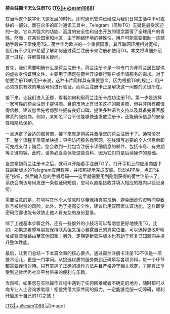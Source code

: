 **荷兰註冊卡怎么注册TG [[TG💪+ @esim1088](https://t.me/s/esim1088)]**

在当今这个数字化飞速发展的时代，即时通讯软件已经成为我们日常生活中不可或缺的一部分。而在众多的即时通讯工具中，Telegram（简称TG）无疑是最受欢迎的一款。它以其强大的功能、高度的安全性和自由开放的理念赢得了全球用户的青睐。然而，在某些国家和地区，由于网络环境的特殊性，用户可能需要借助一些辅助手段来正常使用TG。荷兰作为欧洲的一个重要国家，其互联网环境相对宽松，但仍有不少用户希望了解如何通过荷兰注册卡来注册和使用TG。本文将详细介绍这一过程，并解答相关疑问。

首先，我们需要明确什么是荷兰注册卡。荷兰注册卡是一种专门为非荷兰居民提供的虚拟身份证明文件，主要用于满足在荷兰开设银行账户或申请服务的需求。对于想要注册TG的用户来说，这种卡片同样具有重要意义。因为根据TG的规定，用户必须提供有效的电话号码进行验证，而荷兰注册卡正是解决这一问题的关键所在。

接下来，让我们进入正题，看看如何利用荷兰注册卡成功注册TG。第一步是选择一家可靠的荷兰注册卡提供商。目前市场上有很多这样的服务商，但并非所有都值得信赖。建议您优先考虑那些拥有良好口碑、提供多种语言支持以及具备完善客服体系的服务商。例如，某知名平台不仅能够快速发放注册卡，还能确保信息的安全性和隐私保护。

一旦选定了合适的服务商，接下来就是购买并激活您的荷兰注册卡了。通常情况下，整个流程非常简单快捷：只需访问服务商官网，在线填写必要的个人信息后即可完成支付；随后，您会收到一封包含注册卡详细信息的邮件，包括卡号、有效期等关键内容。此时，请务必妥善保管这些资料，因为它们将是后续操作的基础。

当您拿到荷兰注册卡之后，就可以开始着手注册TG了。打开手机上的应用商店下载最新版本的Telegram应用程序，并按照提示完成安装。启动APP后，点击“注册”按钮，然后输入您的手机号码——这里就需要用到刚刚获得的荷兰注册卡了。系统会向该号码发送一条验证码短信，您可以直接接收并填入相应的框内以验证身份。

需要注意的是，在填写其他个人信息时尽量保持真实准确，避免因虚假资料而导致账号被封禁的风险。此外，为了提高安全性，建议启用双因素认证功能，这样即使密码泄露也能有效防止他人冒充您的身份登录。

除了上述基本步骤之外，还有一些额外的小技巧可以帮助您更好地使用TG。比如，如果您希望与朋友保持联系但又担心暴露自己的真实位置，可以选择更改IP地址或将流量路由至其他国家；另外，定期更新软件版本也有助于修复已知漏洞并提升整体性能。

最后，让我们总结一下本篇文章的核心要点。通过荷兰注册卡注册TG不仅是一项技术活儿，更是一门学问。从挑选优质的服务商到正确填写各项资料，每一个环节都需要谨慎对待。只有掌握了正确的操作方法并且严格遵守相关规定，才能真正享受到这款优秀社交平台带来的便利与乐趣。

当然啦，如果您在实际操作过程中遇到了任何困难或者不确定的地方，随时都可以向专业人士咨询求助哦！相信凭借大家共同的努力，一定能够克服一切障碍，顺利开启属于自己的TG之旅！

[[TG💪+ @esim1088](https://t.me/s/esim1088) ![Image](https://i.postimg.cc/4NQfJmqS/Snipaste-2025-05-13-00-14-12.png)]